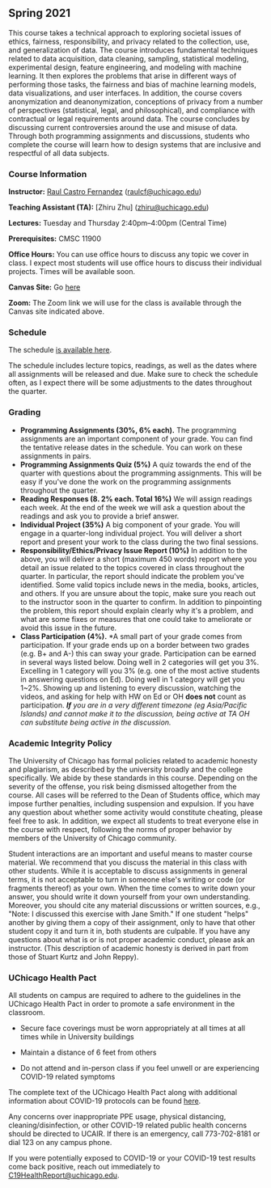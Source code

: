 ## Spring 2021

This course takes a technical approach to exploring societal issues of ethics, fairness, responsibility, and privacy related to the collection, use, and generalization of data. The course introduces fundamental techniques related to data acquisition, data cleaning, sampling, statistical modeling, experimental design, feature engineering, and modeling with machine learning. It then explores the problems that arise in different ways of performing those tasks, the fairness and bias of machine learning models, data visualizations, and user interfaces. In addition, the course covers anonymization and deanonymization, conceptions of privacy from a number of perspectives (statistical, legal, and philosophical), and compliance with contractual or legal requirements around data. The course concludes by discussing current controversies around the use and misuse of data. Through both programming assignments and discussions, students who complete the course will learn how to design systems that are inclusive and respectful of all data subjects.

### Course Information

**Instructor:** [Raul Castro Fernandez](https://raulcastrofernandez.com) (raulcf@uchicago.edu)

**Teaching Assistant (TA):** [Zhiru Zhu] (zhiru@uchicago.edu)

**Lectures:** Tuesday and Thursday 2:40pm–4:00pm (Central Time)

**Prerequisites:** CMSC 11900

**Office Hours:** You can use office hours to discuss any topic we cover in class. I expect most students will use office hours to discuss their individual projects. Times will be available soon.

**Canvas Site:** Go [here](https://canvas.uchicago.edu/courses/35244)

**Zoom:** The Zoom link we will use for the class is available through the Canvas site indicated above.

### Schedule

The schedule [is available here](schedule.md).

The schedule includes lecture topics, readings, as well as the dates where all assignments will be released and due. Make sure to check the schedule often, as I expect there will be some adjustments to the dates throughout the quarter.

### Grading

- **Programming Assignments (30%, 6% each).** The programming assignments are an important component of your grade. You can find the tentative release dates in the schedule. You can work on these assignments in pairs.
- **Programming Assignments Quiz (5%)** A quiz towards the end of the quarter with questions about the programming assignments. This will be easy if you've done the work on the programming assignments throughout the quarter.
- **Reading Responses (8. 2% each. Total 16%)** We will assign readings each week. At the end of the week we will ask a question about the readings and ask you to provide a brief answer.
- **Individual Project (35%)** A big component of your grade. You will engage in a quarter-long individual project. You will deliver a short report and present your work to the class during the two final sessions.
- **Responsibility/Ethics/Privacy Issue Report (10%)** In addition to the above, you will deliver a short (maximum 450 words) report where you detail an issue related to the topics covered in class throughout the quarter. In particular, the report should indicate the problem you've identified. Some valid topics include news in the media, books, articles, and others. If you are unsure about the topic, make sure you reach out to the instructor soon in the quarter to confirm. In addition to pinpointing the problem, this report should explain clearly why it's a problem, and what are some fixes or measures that one could take to ameliorate or avoid this issue in the future. 
- **Class Participation (4%).** *A small part of your grade comes from participation. If your grade ends up on a border between two grades (e.g. B+ and A-) this can sway your grade. Participation can be earned in several ways listed below. Doing well in 2 categories will get you 3%. Excelling in 1 category will you 3% (e.g. one of the most active students in answering questions on Ed). Doing well in 1 category will get you 1~2%. Showing up and listening to every discussion, watching the videos, and asking for help with HW on Ed or OH **does not** count as participation. ***If** you are in a very different timezone (eg Asia/Pacific Islands) and cannot make it to the discussion, being active at TA OH can substitute being active in the discussion.* 

### Academic Integrity Policy

The University of Chicago has formal policies related to academic honesty and plagiarism, as described by the university broadly and the college specifically. We abide by these standards in this course. Depending on the severity of the offense, you risk being dismissed altogether from the course. All cases will be referred to the Dean of Students office, which may impose further penalties, including suspension and expulsion. If you have any question about whether some activity would constitute cheating, please feel free to ask. In addition, we expect all students to treat everyone else in the course with respect, following the norms of proper behavior by members of the University of Chicago community. 

Student interactions are an important and useful means to master course material. We recommend that you discuss the material in this class with other students. While it is acceptable to discuss assignments in general terms, it is not acceptable to turn in someone else's writing or code (or fragments thereof) as your own. When the time comes to write down your answer, you should write it down yourself from your own understanding. Moreover, you should cite any material discussions or written sources, e.g., "Note: I discussed this exercise with Jane Smith." If one student "helps" another by giving them a copy of their assignment, only to have that other student copy it and turn it in, both students are culpable. If you have any questions about what is or is not proper academic conduct, please ask an instructor. (This description of academic honesty is derived in part from those of Stuart Kurtz and John Reppy).

### UChicago Health Pact

All students on campus are required to adhere to the guidelines in the UChicago Health
Pact in order to promote a safe environment in the classroom.

- Secure face coverings must be worn appropriately at all times at all times while in
University buildings

- Maintain a distance of 6 feet from others

- Do not attend and in-person class if you feel unwell or are experiencing COVID-19
related symptoms

The complete text of the UChicago Health Pact along with additional information about
COVID-19 protocols can be found [here](https://goforward.uchicago.edu/health-requirements/#healthpact).

Any concerns over inappropriate PPE usage, physical distancing, cleaning/disinfection, or other 
COVID-19 related public health concerns should be directed to UCAIR. If there is an emergency, 
call 773-702-8181 or dial 123 on any campus phone.

If you were potentially exposed to COVID-19 or your COVID-19 test results come back
positive, reach out immediately to C19HealthReport@uchicago.edu.

